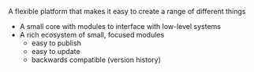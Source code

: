 A flexible platform that makes it easy to create a range of different things

- A small core with modules to interface with low-level systems
- A rich ecosystem of small, focused modules
    - easy to publish
    - easy to update
    - backwards compatible (version history)
